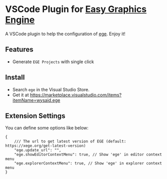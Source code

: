# VSCode Plugin for [Easy Graphics Engine](https://github.com/wysaid/xege)

A VSCode plugin to help the configuration of [ege](https://xege.org). Enjoy it!

## Features

- Generate `EGE Projects` with single click

## Install

- Search `ege` in the Visual Studio Store.
- Get it at <https://marketplace.visualstudio.com/items?itemName=wysaid.ege>

## Extension Settings

You can define some options like below:

```jsonc
{
    /// The url to get latest version of EGE (default: https://xege.org/get-latest-version)
    "ege.update_url": "", 
    "ege.showEditorContextMenu": true, // Show 'ege' in editor context menu
    "ege.explorerContextMenu": true, // Show 'ege' in explorer context menu
}
```

